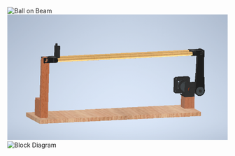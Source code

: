 ![Ball on Beam](https://github.com/philipp-mat/BallOnBeam/blob/main/Video/BallOnBeamGIF.gif)
![CAD Model](https://github.com/philipp-mat/BallOnBeam/blob/main/Video/BallOnBeamCAD.PNG)
![Block Diagram](https://github.com/philipp-mat/BallOnBeam/blob/main/Video/BallOnBeamBlockDiagram.gif)
